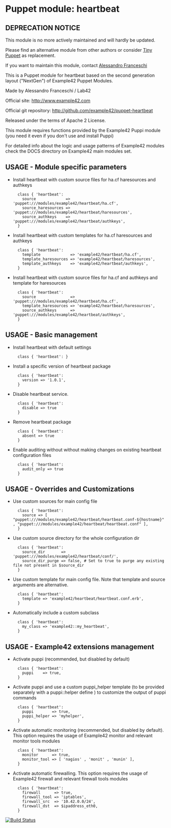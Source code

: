 # Puppet module: heartbeat

## DEPRECATION NOTICE
This module is no more actively maintained and will hardly be updated.

Please find an alternative module from other authors or consider [Tiny Puppet](https://github.com/example42/puppet-tp) as replacement.

If you want to maintain this module, contact [Alessandro Franceschi](https://github.com/alvagante)


This is a Puppet module for heartbeat based on the second generation layout ("NextGen") of Example42 Puppet Modules.

Made by Alessandro Franceschi / Lab42

Official site: http://www.example42.com

Official git repository: http://github.com/example42/puppet-heartbeat

Released under the terms of Apache 2 License.

This module requires functions provided by the Example42 Puppi module (you need it even if you don't use and install Puppi)

For detailed info about the logic and usage patterns of Example42 modules check the DOCS directory on Example42 main modules set.

## USAGE - Module specific parameters

* Install heartbeat with custom source files for ha.cf haresources and authkeys

        class { 'heartbeat':
          source             => 'puppet:///modules/example42/heartbeat/ha.cf',
          source_haresources => 'puppet:///modules/example42/heartbeat/haresources',
          source_authkeys    => 'puppet:///modules/example42/heartbeat/authkeys',
        }

* Install heartbeat with custom templates for ha.cf haresources and authkeys

        class { 'heartbeat':
          template             => 'example42/heartbeat/ha.cf',
          template_haresources => 'example42/heartbeat/haresources',
          template_authkeys    => 'example42/heartbeat/authkeys',
        }

* Install heartbeat with custom source files for ha.cf and authkeys and template for haresources

        class { 'heartbeat':
          source               => 'puppet:///modules/example42/heartbeat/ha.cf',
          template_haresources => 'example42/heartbeat/haresources',
          source_authkeys      => 'puppet:///modules/example42/heartbeat/authkeys',
        }


## USAGE - Basic management

* Install heartbeat with default settings

        class { 'heartbeat': }

* Install a specific version of heartbeat package

        class { 'heartbeat':
          version => '1.0.1',
        }

* Disable heartbeat service.

        class { 'heartbeat':
          disable => true
        }

* Remove heartbeat package

        class { 'heartbeat':
          absent => true
        }

* Enable auditing without without making changes on existing heartbeat configuration files

        class { 'heartbeat':
          audit_only => true
        }


## USAGE - Overrides and Customizations
* Use custom sources for main config file 

        class { 'heartbeat':
          source => [ "puppet:///modules/example42/heartbeat/heartbeat.conf-${hostname}" , "puppet:///modules/example42/heartbeat/heartbeat.conf" ], 
        }


* Use custom source directory for the whole configuration dir

        class { 'heartbeat':
          source_dir       => 'puppet:///modules/example42/heartbeat/conf/',
          source_dir_purge => false, # Set to true to purge any existing file not present in $source_dir
        }

* Use custom template for main config file. Note that template and source arguments are alternative. 

        class { 'heartbeat':
          template => 'example42/heartbeat/heartbeat.conf.erb',
        }

* Automatically include a custom subclass

        class { 'heartbeat':
          my_class => 'example42::my_heartbeat',
        }


## USAGE - Example42 extensions management 
* Activate puppi (recommended, but disabled by default)

        class { 'heartbeat':
          puppi    => true,
        }

* Activate puppi and use a custom puppi_helper template (to be provided separately with a puppi::helper define ) to customize the output of puppi commands 

        class { 'heartbeat':
          puppi        => true,
          puppi_helper => 'myhelper', 
        }

* Activate automatic monitoring (recommended, but disabled by default). This option requires the usage of Example42 monitor and relevant monitor tools modules

        class { 'heartbeat':
          monitor      => true,
          monitor_tool => [ 'nagios' , 'monit' , 'munin' ],
        }

* Activate automatic firewalling. This option requires the usage of Example42 firewall and relevant firewall tools modules

        class { 'heartbeat':       
          firewall      => true,
          firewall_tool => 'iptables',
          firewall_src  => '10.42.0.0/24',
          firewall_dst  => $ipaddress_eth0,
        }


[![Build Status](https://travis-ci.org/example42/puppet-heartbeat.png?branch=master)](https://travis-ci.org/example42/puppet-heartbeat)
